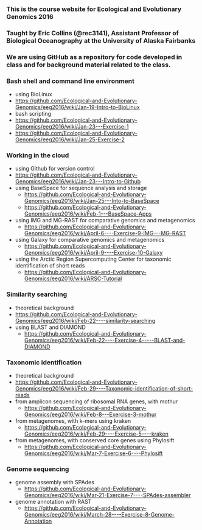 ### This is the course website for Ecological and Evolutionary Genomics 2016
### Taught by Eric Collins (@rec3141), Assistant Professor of Biological Oceanography at the University of Alaska Fairbanks

### We are using GitHub as a repository for code developed in class and for background material related to the class.

### Bash shell and command line environment
- using BioLinux  
 - <https://github.com/Ecological-and-Evolutionary-Genomics/eeg2016/wiki/Jan-19-Intro-to-BioLinux>
- bash scripting  
 - <https://github.com/Ecological-and-Evolutionary-Genomics/eeg2016/wiki/Jan-23---Exercise-1>
  - <https://github.com/Ecological-and-Evolutionary-Genomics/eeg2016/wiki/Jan-25-Exercise-2>  

### Working in the cloud
- using Github for version control
 - <https://github.com/Ecological-and-Evolutionary-Genomics/eeg2016/wiki/Jan-23---Intro-to-Github>
- using BaseSpace for sequence analysis and storage
  - <https://github.com/Ecological-and-Evolutionary-Genomics/eeg2016/wiki/Jan-25---Into-to-BaseSpace>  
  - <https://github.com/Ecological-and-Evolutionary-Genomics/eeg2016/wiki/Feb-1---BaseSpace-Apps>  
- using IMG and MG-RAST for comparative genomics and metagenomics
  - <https://github.com/Ecological-and-Evolutionary-Genomics/eeg2016/wiki/April-6----Exercise-9-IMG---MG-RAST>  
- using Galaxy for comparative genomics and metagenomics
  - <https://github.com/Ecological-and-Evolutionary-Genomics/eeg2016/wiki/April-9----Exercise-10-Galaxy>  
- using the Arctic Region Supercomputing Center for taxonomic identification of short reads
  - <https://github.com/Ecological-and-Evolutionary-Genomics/eeg2016/wiki/ARSC-Tutorial>  

### Similarity searching
- theoretical background
 - <https://github.com/Ecological-and-Evolutionary-Genomics/eeg2016/wiki/Feb-22----similarity-searching>
- using BLAST and DIAMOND
  - <https://github.com/Ecological-and-Evolutionary-Genomics/eeg2016/wiki/Feb-22----Exercise-4-----BLAST-and-DIAMOND>

### Taxonomic identification  
- theoretical background
 - <https://github.com/Ecological-and-Evolutionary-Genomics/eeg2016/wiki/Feb-29----Taxonomic-identification-of-short-reads>
- from amplicon sequencing of ribosomal RNA genes, with mothur 
  - <https://github.com/Ecological-and-Evolutionary-Genomics/eeg2016/wiki/Feb-8---Exercise-3-mothur>
- from metagenomes, with k-mers using kraken
  - <https://github.com/Ecological-and-Evolutionary-Genomics/eeg2016/wiki/Feb-29----Exercise-5----kraken>
- from metagenomes, with conserved core genes using Phylosift 
  - <https://github.com/Ecological-and-Evolutionary-Genomics/eeg2016/wiki/Mar-7-Exercise-6----Phylosift>

### Genome sequencing
- genome assembly with SPAdes  
  - <https://github.com/Ecological-and-Evolutionary-Genomics/eeg2016/wiki/Mar-21-Exercise-7----SPAdes-assembler>  
- genome annotation with RAST  
  - <https://github.com/Ecological-and-Evolutionary-Genomics/eeg2016/wiki/March-28----Exercise-8-Genome-Annotation>  
